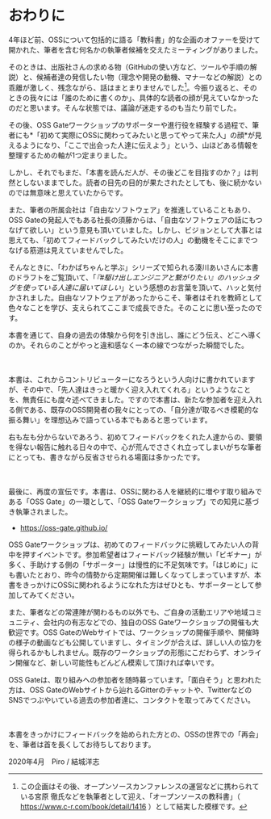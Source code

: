 # おわりに

4年ほど前、OSSについて包括的に語る「教科書」的な企画のオファーを受けて開かれた、筆者を含む何名かの執筆者候補を交えたミーティングがありました。

そのときは、出版社さんの求める物（GitHubの使い方など、ツールや手順の解説）と、候補者達の発信したい物（理念や開発の動機、マナーなどの解説）との乖離が激しく、残念ながら、話はまとまりませんでした[^textbook]。今振り返ると、そのときの我々には「誰のために書くのか」、具体的な読者の顔が見えていなかったのだと思います。そんな状態では、議論が迷走するのも当たり前でした。

[^textbook]: この企画はその後、オープンソースカンファレンスの運営などに携わられている宮原 徹氏などを執筆者として迎え、「オープンソースの教科書」（ https://www.c-r.com/book/detail/1416 ）として結実した模様です。

その後、OSS Gateワークショップのサポーターや進行役を経験する過程で、筆者にも*「初めて実際にOSSに関わってみたいと思ってやって来た人」の顔*が見えるようになり、「ここで出会った人達に伝えよう」という、山ほどある情報を整理するための軸が1つ定まりました。

しかし、それでもまだ、「本書を読んだ人が、その後どこを目指すのか？」は判然としないままでした。読者の目先の目的が果たされたとしても、後に続かないのでは無意味と思えていたからです。

また、筆者の所属会社は「自由なソフトウェア」を推進していることもあり、OSS Gateの発起人でもある社長の須藤からは、「自由なソフトウェアの話にもつなげて欲しい」という意見も頂いていました。しかし、ビジョンとして大事とは思えても、「初めてフィードバックしてみたいだけの人」の動機をそこにまでつなげる筋道は見えていませんでした。

そんなときに、「わかばちゃんと学ぶ」シリーズで知られる湊川あいさんに本書のドラフトをご覧頂いて、「*『#駆け出しエンジニアと繋がりたい』のハッシュタグを使っている人達に届いてほしい*」という感想のお言葉を頂いて、ハッと気付かされました。自由なソフトウェアがあったからこそ、筆者はそれを教師として色々なことを学び、支えられてここまで成長できた。そのことに思い至ったのです。

本書を通じて、自身の過去の体験から何を引き出し、誰にどう伝え、どこへ導くのか。それらのことがやっと違和感なく一本の線でつながった瞬間でした。

　

本書は、これからコントリビューターになろうという人向けに書かれていますが、その中で、「先人達はきっと暖かく迎え入れてくれる」というようなことを、無責任にも度々述べてきました。ですので本書は、新たな参加者を迎え入れる側である、既存のOSS開発者の我々にとっての、「自分達が取るべき模範的な振る舞い」を理想込みで語っている本でもあると思っています。

右も左も分からないであろう、初めてフィードバックをくれた人達からの、要領を得ない報告に触れる日々の中で、心が荒んでささくれ立ってしまいがちな筆者にとっても、書きながら反省させられる場面は多かったです。

　

最後に、再度の宣伝です。本書は、OSSに関わる人を継続的に増やす取り組みである「OSS Gate」の一環として、「OSS Gateワークショップ」での知見に基づき執筆されました。

* https://oss-gate.github.io/

OSS Gateワークショップは、初めてのフィードバックに挑戦してみたい人の背中を押すイベントです。参加希望者はフィードバック経験が無い「ビギナー」が多く、手助けする側の「サポーター」は慢性的に不足気味です。「はじめに」にも書いたとおり、昨今の情勢から定期開催は難しくなってしまっていますが、本書をきっかけにOSSに関われるようになれた方はぜひとも、サポーターとして参加してみてください。

また、筆者などの常連陣が関わるもの以外でも、ご自身の活動エリアや地域コミュニティ、会社内の有志などでの、独自のOSS Gateワークショップの開催も大歓迎です。OSS GateのWebサイトでは、ワークショップの開催手順や、開催時の様子の動画なども公開していますし、タイミングが合えば、詳しい人の協力を得られるかもしれません。既存のワークショップの形態にこだわらず、オンライン開催など、新しい可能性もどんどん模索して頂ければ幸いです。

OSS Gateは、取り組みへの参加者を随時募っています。「面白そう」と思われた方は、OSS GateのWebサイトから辿れるGitterのチャットや、TwitterなどのSNSでつぶやいている過去の参加者達に、コンタクトを取ってみてください。

　

本書をきっかけにフィードバックを始められた方との、OSSの世界での「再会」を、筆者は首を長くしてお待ちしております。

<div class="flushright">2020年4月　Piro / 結城洋志</div>
